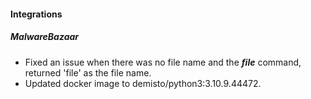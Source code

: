 
#### Integrations
##### MalwareBazaar
- Fixed an issue when there was no file name and the ***file*** command, returned 'file' as the file name.
- Updated docker image to demisto/python3:3.10.9.44472.